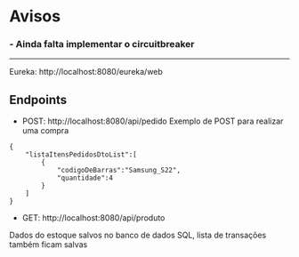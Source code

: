 # Avisos
### - Ainda falta implementar o circuitbreaker
---------------------------------------------------------------------------------
Eureka: http://localhost:8080/eureka/web

## Endpoints 

- POST: http://localhost:8080/api/pedido 
Exemplo de POST para realizar uma compra
```
{
    "listaItensPedidosDtoList":[
        {
            "codigoDeBarras":"Samsung_S22",
            "quantidade":4
        }
    ]
}
```

- GET: http://localhost:8080/api/produto

Dados do estoque salvos no banco de dados SQL, lista de transações também ficam salvas
